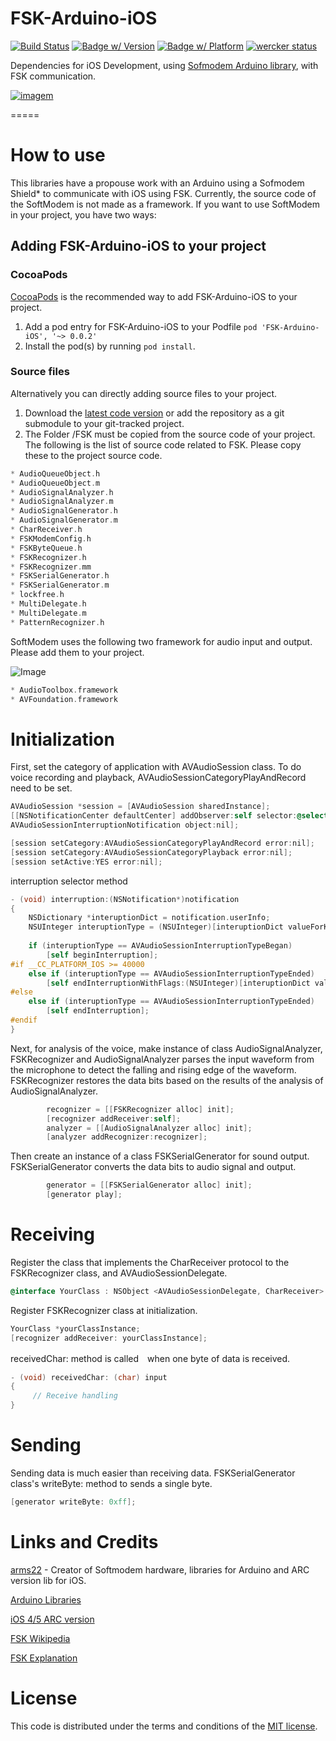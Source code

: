 FSK-Arduino-iOS 
========
[![Build Status](http://img.shields.io/travis/ezefranca/FSK-Arduino-iOS.svg?style=flat)](https://travis-ci.org/ezefranca/FSK-Arduino-iOS)
[![Badge w/ Version](https://cocoapod-badges.herokuapp.com/v/FSK-Arduino-iOS/badge.png)](http://cocoadocs.org/docsets/FSK-Arduino-iOS)
[![Badge w/ Platform](https://cocoapod-badges.herokuapp.com/p/FSK-Arduino-iOS/badge.svg)](http://cocoadocs.org/docsets/FSK-Arduino-iOS)
[![wercker status](https://app.wercker.com/status/7d5a33ceed1006aae64e3937f40d2bf1/s "wercker status")](https://app.wercker.com/project/bykey/7d5a33ceed1006aae64e3937f40d2bf1)


Dependencies for iOS Development, using [Sofmodem Arduino library](https://code.google.com/p/arms22/downloads/detail?name=SoftModem-005.zip&can=2&q=), with FSK communication.

[![imagem](https://raw.githubusercontent.com/ezefranca/FSK-Arduino-iOS7/master/FSK-Demo/image.png)](http://ironbark.xtelco.com.au/subjects/DC/lectures/7/)

=====

How to use
====

This libraries have a propouse work with an Arduino using a Sofmodem Shield* to communicate with iOS using FSK. Currently, the source code of the SoftModem is not made as a framework. If you want to use SoftModem in your project, you have two ways:

## Adding FSK-Arduino-iOS to your project

### CocoaPods

[CocoaPods](http://cocoapods.org) is the recommended way to add FSK-Arduino-iOS to your project.

1. Add a pod entry for FSK-Arduino-iOS to your Podfile `pod 'FSK-Arduino-iOS', '~> 0.0.2'`
2. Install the pod(s) by running `pod install`.

### Source files

Alternatively you can directly adding source files to your project.

1. Download the [latest code version](https://github.com/ezefranca/FSK-Arduino-iOS/archive/master.zip) or add the repository as a git submodule to your git-tracked project. 
2. The Folder /FSK must be copied from the source code of your project. The following is the list of source code related to FSK. Please copy these to the project source code.

```objectivec
* AudioQueueObject.h
* AudioQueueObject.m
* AudioSignalAnalyzer.h
* AudioSignalAnalyzer.m
* AudioSignalGenerator.h
* AudioSignalGenerator.m
* CharReceiver.h
* FSKModemConfig.h
* FSKByteQueue.h
* FSKRecognizer.h
* FSKRecognizer.mm
* FSKSerialGenerator.h
* FSKSerialGenerator.m
* lockfree.h
* MultiDelegate.h
* MultiDelegate.m
* PatternRecognizer.h
```

SoftModem uses the following two framework for audio input and output. Please add them to your project.

![Image](https://raw.githubusercontent.com/ezefranca/FSK-Arduino-iOS7/master/FSK-Demo/FSK-Demo/framework.png)

```objectivec
* AudioToolbox.framework
* AVFoundation.framework
```


Initialization
=====

First, set the category of application with AVAudioSession class. To do voice recording and playback, AVAudioSessionCategoryPlayAndRecord need to be set.

```objectivec
AVAudioSession *session = [AVAudioSession sharedInstance];   
[[NSNotificationCenter defaultCenter] addObserver:self selector:@selector(interruption:) name:
AVAudioSessionInterruptionNotification object:nil];

[session setCategory:AVAudioSessionCategoryPlayAndRecord error:nil];
[session setCategory:AVAudioSessionCategoryPlayback error:nil];
[session setActive:YES error:nil];
```

interruption selector method

```objectivec
- (void) interruption:(NSNotification*)notification
{
    NSDictionary *interuptionDict = notification.userInfo;
    NSUInteger interuptionType = (NSUInteger)[interuptionDict valueForKey:AVAudioSessionInterruptionTypeKey];
    
    if (interuptionType == AVAudioSessionInterruptionTypeBegan)
        [self beginInterruption];
#if __CC_PLATFORM_IOS >= 40000
    else if (interuptionType == AVAudioSessionInterruptionTypeEnded)
        [self endInterruptionWithFlags:(NSUInteger)[interuptionDict valueForKey:AVAudioSessionInterruptionOptionKey]];
#else
    else if (interuptionType == AVAudioSessionInterruptionTypeEnded)
        [self endInterruption];
#endif
}
```

Next, for analysis of the voice, make instance of class AudioSignalAnalyzer, FSKRecognizer and AudioSignalAnalyzer parses the input waveform from the microphone to detect the falling and rising edge of the waveform. FSKRecognizer restores the data bits based on the results of the analysis of AudioSignalAnalyzer.

```objectivec
        recognizer = [[FSKRecognizer alloc] init];     
        [recognizer addReceiver:self];
        analyzer = [[AudioSignalAnalyzer alloc] init]; 
        [analyzer addRecognizer:recognizer];
```

Then create an instance of a class FSKSerialGenerator for sound output. FSKSerialGenerator converts the data bits to audio signal and output.

```objectivec
        generator = [[FSKSerialGenerator alloc] init]; 
        [generator play];
````
Receiving
=====

Register the class that implements the CharReceiver protocol to the FSKRecognizer class, and AVAudioSessionDelegate.

```objectivec
@interface YourClass : NSObject <AVAudioSessionDelegate, CharReceiver>
````
Register FSKRecognizer class at initialization.

```objectivec
YourClass *yourClassInstance;
[recognizer addReceiver: yourClassInstance];
```
receivedChar: method is called　when one byte of data is received.

```objectivec
- (void) receivedChar: (char) input
{
     // Receive handling
}
```
Sending
=====

Sending data is much easier than receiving data. FSKSerialGenerator class's writeByte: method to sends a single byte.

```objectivec
[generator writeByte: 0xff];
```

Links and Credits
=====
[arms22](http://arms22.blog91.fc2.com/) - Creator of Softmodem hardware, libraries for Arduino and ARC version lib for iOS.

[Arduino Libraries](https://code.google.com/p/arms22/downloads/detail?name=SoftModem-005.zip&can=2&q=)

[iOS 4/5 ARC version](https://github.com/9labco/IR-Remote)

[FSK Wikipedia](http://en.wikipedia.org/wiki/Frequency-shift_keying)

[FSK Explanation](http://ironbark.xtelco.com.au/subjects/DC/lectures/7/)

License
=====
This code is distributed under the terms and conditions of the [MIT license](LICENSE). 


